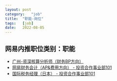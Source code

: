 ```yaml
---
layout:	post
category:	"job"
title:	"职能-岗位"
tags:	[job]
date:	2022-08-05
---
```

## 网易内推职位类别：职能
- [广州-资深核算分析师（财务BP方向）](http://mobile.bole.netease.com/bole/boleDetail?id=26936&employeeId=346f03c3cda5f04c&key=all)
- [网易财务会计（AP&amp;费用方向） - 投资合作事业部101](http://mobile.bole.netease.com/bole/boleDetail?id=39945&employeeId=346f03c3cda5f04c&key=all)
- [国际税务经理（日本）  - 投资合作事业部101](http://mobile.bole.netease.com/bole/boleDetail?id=40609&employeeId=346f03c3cda5f04c&key=all)
